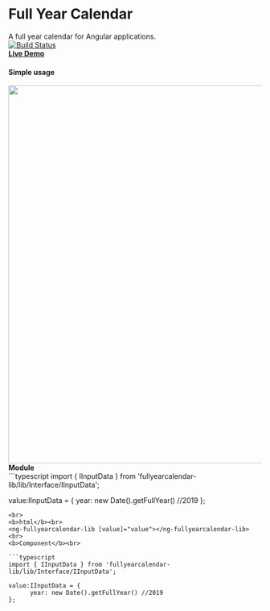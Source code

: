 # Full Year Calendar
A full year calendar for Angular applications. <br>
[![Build Status](https://travis-ci.org/avraampiperidis/ng-fullyearcalendar.svg?branch=dev)](https://travis-ci.org/avraampiperidis/ng-fullyearcalendar)
<br>
<b>[Live Demo](https://avraampiperidis.github.io/ng-fullyearcalendar/docs/) </b> <br>

#### Simple  usage
<img src="https://github.com/avraampiperidis/ng-fullyearcalendar/blob/dev/assets/year_nav.gif?raw=true" width="750" />
<br>
<b>Module</b>
<br>
```typescript
import { IInputData } from 'fullyearcalendar-lib/lib/Interface/IInputData';

value:IInputData = {
      year: new Date().getFullYear() //2019
};
```
<br>
<b>html</b><br>
<ng-fullyearcalendar-lib [value]="value"></ng-fullyearcalendar-lib>
<br>
<b>Component</b><br>

```typescript
import { IInputData } from 'fullyearcalendar-lib/lib/Interface/IInputData';

value:IInputData = {
      year: new Date().getFullYear() //2019
};
```

<br>